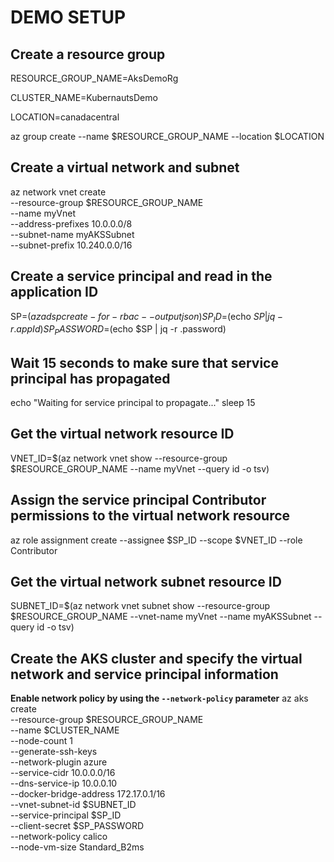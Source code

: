 # DEMO SETUP

## Create a resource group
RESOURCE_GROUP_NAME=AksDemoRg

CLUSTER_NAME=KubernautsDemo

LOCATION=canadacentral

az group create --name $RESOURCE_GROUP_NAME --location $LOCATION

## Create a virtual network and subnet
az network vnet create \
    --resource-group $RESOURCE_GROUP_NAME \
    --name myVnet \
    --address-prefixes 10.0.0.0/8 \
    --subnet-name myAKSSubnet \
    --subnet-prefix 10.240.0.0/16

## Create a service principal and read in the application ID
SP=$(az ad sp create-for-rbac --output json)
SP_ID=$(echo $SP | jq -r .appId)
SP_PASSWORD=$(echo $SP | jq -r .password)

## Wait 15 seconds to make sure that service principal has propagated
echo "Waiting for service principal to propagate..."
sleep 15

## Get the virtual network resource ID
VNET_ID=$(az network vnet show --resource-group $RESOURCE_GROUP_NAME --name myVnet --query id -o tsv)

## Assign the service principal Contributor permissions to the virtual network resource
az role assignment create --assignee $SP_ID --scope $VNET_ID --role Contributor

## Get the virtual network subnet resource ID
SUBNET_ID=$(az network vnet subnet show --resource-group $RESOURCE_GROUP_NAME --vnet-name myVnet --name myAKSSubnet --query id -o tsv)

## Create the AKS cluster and specify the virtual network and service principal information
**Enable network policy by using the `--network-policy` parameter**
az aks create \
    --resource-group $RESOURCE_GROUP_NAME \
    --name $CLUSTER_NAME \
    --node-count 1 \
    --generate-ssh-keys \
    --network-plugin azure \
    --service-cidr 10.0.0.0/16 \
    --dns-service-ip 10.0.0.10 \
    --docker-bridge-address 172.17.0.1/16 \
    --vnet-subnet-id $SUBNET_ID \
    --service-principal $SP_ID \
    --client-secret $SP_PASSWORD \
    --network-policy calico \
    --node-vm-size Standard_B2ms